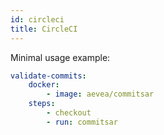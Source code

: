 ```yaml
---
id: circleci
title: CircleCI
---
```


Minimal usage example:

```yaml
validate-commits:
    docker:
	    - image: aevea/commitsar
    steps:
	    - checkout
	    - run: commitsar
```